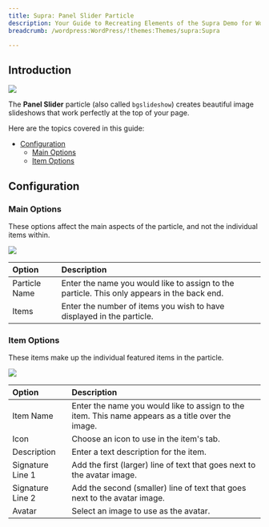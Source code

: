 ```yaml
---
title: Supra: Panel Slider Particle
description: Your Guide to Recreating Elements of the Supra Demo for WordPress
breadcrumb: /wordpress:WordPress/!themes:Themes/supra:Supra

---
```


## Introduction

![](assets/particle_panel1.jpeg)

The **Panel Slider** particle (also called `bgslideshow`) creates beautiful image slideshows that work perfectly at the top of your page.

Here are the topics covered in this guide:

* [Configuration](#configuration)
    - [Main Options](#main-options)
    - [Item Options](#item-options)

## Configuration

### Main Options 

These options affect the main aspects of the particle, and not the individual items within.

![](assets/particle_panel2.jpeg)

| Option        | Description                                                                                 |
| :-----        | :-----                                                                                      |
| Particle Name | Enter the name you would like to assign to the particle. This only appears in the back end. |
| Items         | Enter the number of items you wish to have displayed in the particle.                       |

### Item Options

These items make up the individual featured items in the particle.

![](assets/particle_panel3.jpeg)

| Option           | Description                                                                                       |
| :-----           | :-----                                                                                            |
| Item Name        | Enter the name you would like to assign to the item. This name appears as a title over the image. |
| Icon             | Choose an icon to use in the item's tab.                                                          |
| Description      | Enter a text description for the item.                                                            |
| Signature Line 1 | Add the first (larger) line of text that goes next to the avatar image.                           |
| Signature Line 2 | Add the second (smaller) line of text that goes next to the avatar image.                         |
| Avatar           | Select an image to use as the avatar.                                                             |



